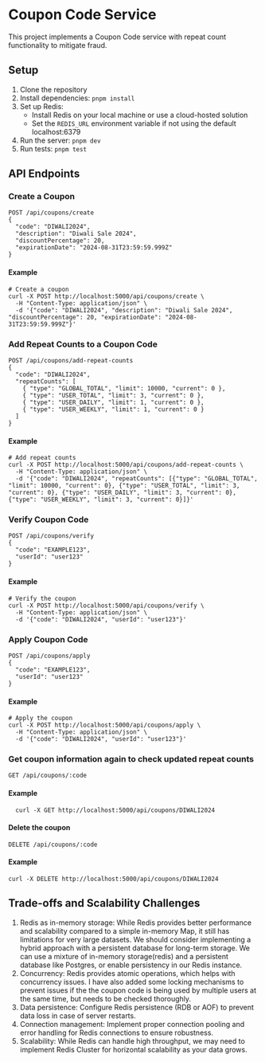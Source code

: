 # Coupon Code Service

This project implements a Coupon Code service with repeat count functionality to mitigate fraud.

## Setup

1. Clone the repository
2. Install dependencies: `pnpm install`
3. Set up Redis:
   - Install Redis on your local machine or use a cloud-hosted solution
   - Set the `REDIS_URL` environment variable if not using the default localhost:6379
4. Run the server: `pnpm dev`
5. Run tests: `pnpm test`

## API Endpoints

### Create a Coupon

```
POST /api/coupons/create
{
  "code": "DIWALI2024",
  "description": "Diwali Sale 2024",
  "discountPercentage": 20,
  "expirationDate": "2024-08-31T23:59:59.999Z"
}
```

#### Example

```
# Create a coupon
curl -X POST http://localhost:5000/api/coupons/create \
  -H "Content-Type: application/json" \
  -d '{"code": "DIWALI2024", "description": "Diwali Sale 2024", "discountPercentage": 20, "expirationDate": "2024-08-31T23:59:59.999Z"}'
```

### Add Repeat Counts to a Coupon Code

```
POST /api/coupons/add-repeat-counts
{
  "code": "DIWALI2024",
  "repeatCounts": [
    { "type": "GLOBAL_TOTAL", "limit": 10000, "current": 0 },
    { "type": "USER_TOTAL", "limit": 3, "current": 0 },
    { "type": "USER_DAILY", "limit": 1, "current": 0 },
    { "type": "USER_WEEKLY", "limit": 1, "current": 0 }
  ]
}
```

#### Example

```
# Add repeat counts
curl -X POST http://localhost:5000/api/coupons/add-repeat-counts \
  -H "Content-Type: application/json" \
  -d '{"code": "DIWALI2024", "repeatCounts": [{"type": "GLOBAL_TOTAL", "limit": 10000, "current": 0}, {"type": "USER_TOTAL", "limit": 3, "current": 0}, {"type": "USER_DAILY", "limit": 3, "current": 0}, {"type": "USER_WEEKLY", "limit": 3, "current": 0}]}'
```

### Verify Coupon Code

```
POST /api/coupons/verify
{
  "code": "EXAMPLE123",
  "userId": "user123"
}
```

#### Example

```
# Verify the coupon
curl -X POST http://localhost:5000/api/coupons/verify \
  -H "Content-Type: application/json" \
  -d '{"code": "DIWALI2024", "userId": "user123"}'
```

### Apply Coupon Code

```
POST /api/coupons/apply
{
  "code": "EXAMPLE123",
  "userId": "user123"
}
```

#### Example

```
# Apply the coupon
curl -X POST http://localhost:5000/api/coupons/apply \
  -H "Content-Type: application/json" \
  -d '{"code": "DIWALI2024", "userId": "user123"}'
```

### Get coupon information again to check updated repeat counts

```
GET /api/coupons/:code
```

#### Example

```
  curl -X GET http://localhost:5000/api/coupons/DIWALI2024
```

#### Delete the coupon

```
DELETE /api/coupons/:code
```

#### Example

```
curl -X DELETE http://localhost:5000/api/coupons/DIWALI2024
```

## Trade-offs and Scalability Challenges

1. Redis as in-memory storage: While Redis provides better performance and scalability compared to a simple in-memory Map, it still has limitations for very large datasets. We should consider implementing a hybrid approach with a persistent database for long-term storage. We can use a mixture of in-memory storage(redis) and a persistent database like Postgres, or enable persistency in our Redis instance.
2. Concurrency: Redis provides atomic operations, which helps with concurrency issues. I have also added some locking mechanisms to prevent issues if the the coupon code is being used by multiple users at the same time, but needs to be checked thoroughly.
3. Data persistence: Configure Redis persistence (RDB or AOF) to prevent data loss in case of server restarts.
4. Connection management: Implement proper connection pooling and error handling for Redis connections to ensure robustness.
5. Scalability: While Redis can handle high throughput, we may need to implement Redis Cluster for horizontal scalability as your data grows.

